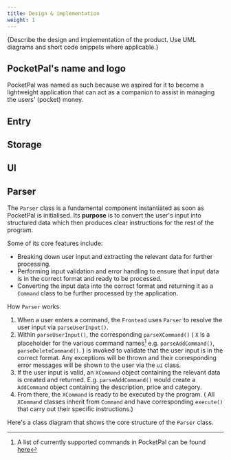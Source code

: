 ```yaml
---
title: Design & implementation
weight: 1
---
```


{Describe the design and implementation of the product. Use UML diagrams and short code snippets where applicable.}

## PocketPal's name and logo

PocketPal was named as such because we aspired for it to become a lightweight application that can act as a companion to assist in managing the users' (pocket) money.

## Entry

## Storage

## UI

## Parser
The `Parser` class is a fundamental component instantiated as soon as PocketPal is initialised. Its __purpose__ is to convert the user's input into structured data which then produces clear instructions for the rest of the program.

Some of its core features include:
- Breaking down user input and extracting the relevant data for further processing.
- Performing input validation and error handling to ensure that input data is in the correct format and ready to be processed.
- Converting the input data into the correct format and returning it as a `Command` class to be further processed by the application.

How `Parser` works:
1. When a user enters a command, the `Frontend` uses `Parser` to resolve the user input via `parseUserInput()`.
2. Within `parseUserInput()`, the corresponding `parseXCommand()` ( `X` is a placeholder for the various command names[^1] e.g. `parseAddCommand()`, `parseDeleteCommand()`. )  is invoked to validate that the user input is in the correct format. Any exceptions will be thrown and their corresponding error messages will be shown to the user via the `ui` class.
2. If the user input is valid, an `XCommand` object containing the relevant data is created and returned. E.g. `parseAddCommand()` would create a `AddCommand` object containing the description, price and category.
3. From there, the `XCommand` is ready to be executed by the program. ( All `XCommand` classes inherit from `Command` and have corresponding `execute()` that carry out their specific instructions.)

[^1]: A list of currently supported commands in PocketPal can be found [here](../../UserGuide.html/features/)

Here's a class diagram that shows the core structure of the `Parser` class.




